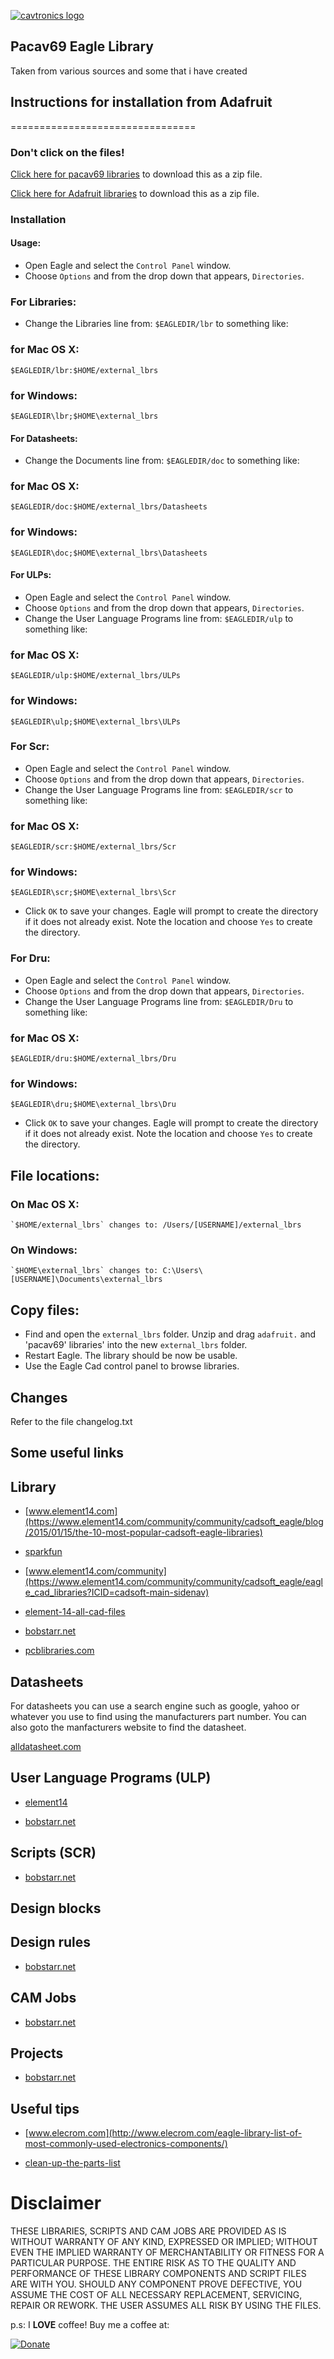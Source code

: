 [![cavtronics logo](https://cldup.com/BhJv2ZU0rj.jpg)](http://www.cavtronics.com "cavtronics")
## Pacav69 Eagle Library

Taken from various sources and some that i have created

## Instructions for installation from Adafruit

================================

### Don't click on the files! 
[Click here for pacav69 libraries](https://github.com/pacav69/Eagle-Libraries/zipball/master) 
to download this as a zip file.

[Click here for Adafruit libraries](https://github.com/adafruit/Adafruit-Eagle-Library/zipball/master) 
to download this as a zip file.

### Installation
#### Usage:

* Open Eagle and select the `Control Panel` window.
* Choose `Options` and from the drop down that appears, `Directories`.

### For Libraries:

* Change the Libraries line from: `$EAGLEDIR/lbr` to something like:

### for Mac OS X:

	$EAGLEDIR/lbr:$HOME/external_lbrs
     
### for Windows:

	$EAGLEDIR\lbr;$HOME\external_lbrs 
	
#### For Datasheets:

* Change the Documents line from: `$EAGLEDIR/doc` to something like:

### for Mac OS X:

	$EAGLEDIR/doc:$HOME/external_lbrs/Datasheets
     
### for Windows:

	$EAGLEDIR\doc;$HOME\external_lbrs\Datasheets
 

#### For ULPs:
* Open Eagle and select the `Control Panel` window.
* Choose `Options` and from the drop down that appears, `Directories`.
* Change the User Language Programs line from: `$EAGLEDIR/ulp` to something like:

### for Mac OS X:

	$EAGLEDIR/ulp:$HOME/external_lbrs/ULPs
     
### for Windows:

	$EAGLEDIR\ulp;$HOME\external_lbrs\ULPs
    

### For Scr:
* Open Eagle and select the `Control Panel` window.
* Choose `Options` and from the drop down that appears, `Directories`.
* Change the User Language Programs line from: `$EAGLEDIR/scr` to something like:

### for Mac OS X:

	$EAGLEDIR/scr:$HOME/external_lbrs/Scr
     
### for Windows:

	$EAGLEDIR\scr;$HOME\external_lbrs\Scr
    
* Click `OK` to save your changes.
Eagle will prompt to create the directory if it does not already exist. Note the location and choose `Yes` to create the directory.


### For Dru:
* Open Eagle and select the `Control Panel` window.
* Choose `Options` and from the drop down that appears, `Directories`.
* Change the User Language Programs line from: `$EAGLEDIR/Dru` to something like:

### for Mac OS X:

	$EAGLEDIR/dru:$HOME/external_lbrs/Dru
     
### for Windows:

	$EAGLEDIR\dru;$HOME\external_lbrs\Dru
    
* Click `OK` to save your changes.
Eagle will prompt to create the directory if it does not already exist. Note the location and choose `Yes` to create the directory.

## File locations:

### On Mac OS X:
    
    `$HOME/external_lbrs` changes to: /Users/[USERNAME]/external_lbrs
    
### On Windows: 
    
    `$HOME\external_lbrs` changes to: C:\Users\[USERNAME]\Documents\external_lbrs

## Copy files:
* Find and open the `external_lbrs` folder. Unzip and drag `adafruit.` and 'pacav69' libraries' into the new `external_lbrs` folder.
* Restart Eagle. The library should be now be usable. 
* Use the Eagle Cad control panel to browse libraries.

## Changes
Refer to the file changelog.txt 

## Some useful links

## Library

* [www.element14.com](https://www.element14.com/community/community/cadsoft_eagle/blog/2015/01/15/the-10-most-popular-cadsoft-eagle-libraries)
* [sparkfun](https://github.com/sparkfun/SparkFun-Eagle-Libraries)
* [www.element14.com/community](https://www.element14.com/community/community/cadsoft_eagle/eagle_cad_libraries?ICID=cadsoft-main-sidenav)
* [element-14-all-cad-files](https://www.element14.com/community/thread/36914/l/element-14-all-cad-files)
* [bobstarr.net](http://www.bobstarr.net/pages/downloads.html)

* [pcblibraries.com](http://www.pcblibraries.com/)

## Datasheets

For datasheets you can use a search engine such as google, yahoo or whatever you use to find using the manufacturers part number.
You can also goto the manfacturers website to find the datasheet.

[alldatasheet.com](http://www.alldatasheet.com/)

## User Language Programs (ULP)

* [element14](https://www.element14.com/community/community/cadsoft_eagle/blog/2015/01/19/eagle-ulps-every-user-should-know)

* [bobstarr.net](http://www.bobstarr.net/pages/downloads.html)


## Scripts (SCR)

* [bobstarr.net](http://www.bobstarr.net/pages/downloads.html)


## Design blocks

## Design rules
* [bobstarr.net](http://www.bobstarr.net/pages/downloads.html)


## CAM Jobs
* [bobstarr.net](http://www.bobstarr.net/pages/downloads.html)


## Projects
* [bobstarr.net](http://www.bobstarr.net/pages/downloads.html)



## Useful tips

* [www.elecrom.com](http://www.elecrom.com/eagle-library-list-of-most-commonly-used-electronics-components/)

* [clean-up-the-parts-list](https://www.baldengineer.com/eagle-clean-up-the-parts-list-by-disabling-libraries.html)

# Disclaimer
THESE LIBRARIES, SCRIPTS AND CAM JOBS ARE PROVIDED AS IS WITHOUT WARRANTY OF ANY KIND, EXPRESSED OR IMPLIED; WITHOUT EVEN THE IMPLIED WARRANTY OF MERCHANTABILITY OR FITNESS FOR A PARTICULAR PURPOSE. THE ENTIRE RISK AS TO THE QUALITY AND PERFORMANCE OF THESE LIBRARY COMPONENTS AND SCRIPT FILES ARE WITH YOU. SHOULD ANY COMPONENT PROVE DEFECTIVE, YOU ASSUME THE COST OF ALL NECESSARY REPLACEMENT, SERVICING, REPAIR OR REWORK. THE USER ASSUMES ALL RISK BY USING THE FILES.


p.s:
I **LOVE** coffee! Buy me a coffee at:   

[![Donate](https://img.shields.io/badge/Donate-PayPal-green.svg)](https://www.paypal.com/cgi-bin/webscr?cmd=_s-xclick&hosted_button_id=ZHBUNDXJXVW4U)

